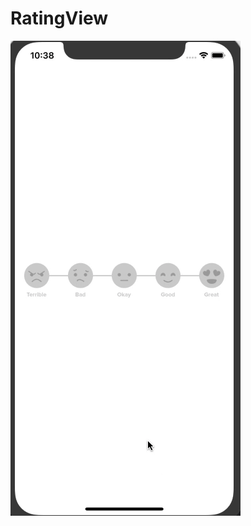 # RatingView
![](https://github.com/ishwar083/RatingView/blob/master/RatingView/Source/ratingVIew.gif)
